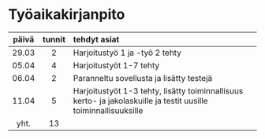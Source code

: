 # Työaikakirjanpito

| päivä | tunnit | tehdyt asiat |
| :----:|:---:   | :-----|
| 29.03 | 2  | Harjoitustyö 1 ja -työ 2 tehty |
| 05.04 | 4  | Harjoitustyöt 1-7 tehty |
| 06.04 | 2  | Paranneltu sovellusta ja lisätty testejä |
| 11.04 | 5  | Harjoitustyöt 1-3 tehty, lisätty toiminnallisuus kerto- ja jakolaskuille ja testit uusille toiminnallisuuksille |
| yht.  | 13  | |
